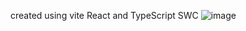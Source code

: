 created using vite React and TypeScript SWC
![image](https://github.com/bogdan71/wdsreactperfectproject/assets/6854502/293e8af3-427f-4ff5-93aa-f2450be4fb80)
